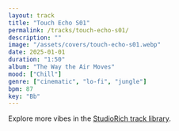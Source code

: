 ```yaml
---
layout: track
title: "Touch Echo S01"
permalink: /tracks/touch-echo-s01/
description: ""
image: "/assets/covers/touch-echo-s01.webp"
date: 2025-01-01
duration: "1:50"
album: "The Way the Air Moves"
mood: ["Chill"]
genre: ["cinematic", "lo-fi", "jungle"]
bpm: 87
key: "Bb"
---
```


Explore more vibes in the [StudioRich track library](/tracks/).
